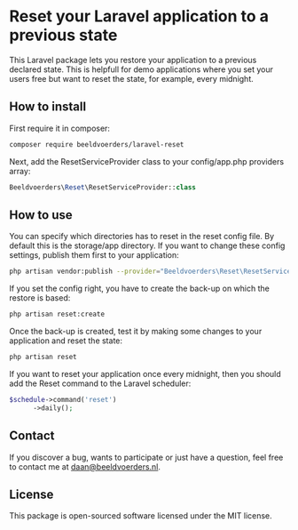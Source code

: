 # Reset your Laravel application to a previous state

This Laravel package lets you restore your application to a previous declared state. This is helpfull for demo applications where you set your users free but want to reset the state, for example, every midnight.

## How to install
First require it in composer:

```bash
composer require beeldvoerders/laravel-reset
```

Next, add the ResetServiceProvider class to your config/app.php providers array:


```php
Beeldvoerders\Reset\ResetServiceProvider::class
```

## How to use
You can specify which directories has to reset in the reset config file. By default this is the storage/app directory. If you want to change these config settings, publish them first to your application:

```bash
php artisan vendor:publish --provider="Beeldvoerders\Reset\ResetServiceProvider"
```

If you set the config right, you have to create the back-up on which the restore is based:

```bash
php artisan reset:create
```

Once the back-up is created, test it by making some changes to your application and reset the state:

```bash
php artisan reset
```

If you want to reset your application once every midnight, then you should add the Reset command to the Laravel scheduler:

```php
$schedule->command('reset')
      ->daily();
```

## Contact

If you discover a bug, wants to participate or just have a question, feel free to contact me at daan@beeldvoerders.nl.

## License

This package is open-sourced software licensed under the MIT license.
